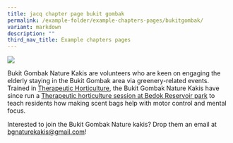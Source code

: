 ```yaml
---
title: jacq chapter page bukit gombak
permalink: /example-folder/example-chapters-pages/bukitgombak/
variant: markdown
description: ""
third_nav_title: Example chapters pages
---
```

<img src="/images/TH%20Activities/bukit%20gombak%20scent%20bag%20and%20soil%20mixing%20.jgp">
<p>Bukit Gombak Nature Kakis are volunteers who are keen on engaging the elderly staying in the Bukit Gombak area via greenery-related events. Trained in <a href="">Therapeutic Horticulture</a>, the Bukit Gombak Nature Kakis have since run a <a href="">Therapeutic horticulture session at Bedok Reservoir park</a> to teach residents how making scent bags help with motor control and mental focus.</p>

<p>Interested to join the Bukit Gombak Nature kakis? Drop them an email at <a href="mailto:&quot;bgnaturekakis@gmail.com&quot;">bgnaturekakis@gmail.com</a>!</p>